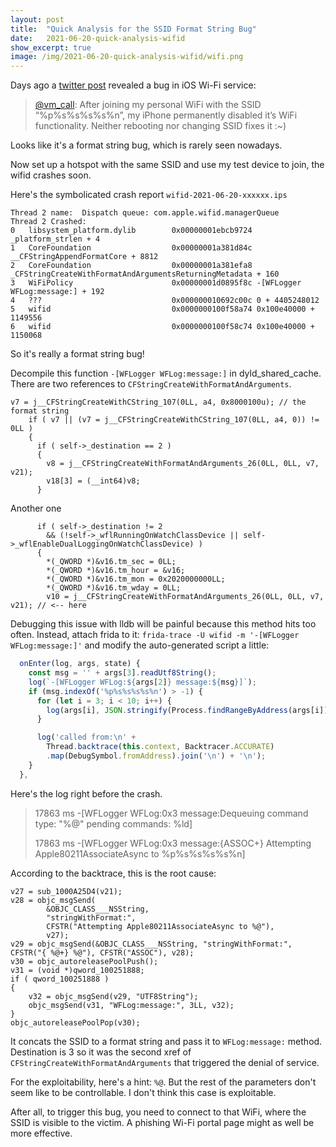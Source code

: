 ```yaml
---
layout:	post
title:	"Quick Analysis for the SSID Format String Bug"
date:	2021-06-20-quick-analysis-wifid
show_excerpt: true
image: /img/2021-06-20-quick-analysis-wifid/wifi.png
---
```


Days ago a [twitter post](https://twitter.com/vm_call/status/1405937492642123782) revealed a bug in iOS Wi-Fi service:

<!-- more -->

> [@vm_call](https://twitter.com/vm_call):
> After joining my personal WiFi with the SSID “%p%s%s%s%s%n”, my iPhone permanently disabled it’s WiFi functionality. Neither rebooting nor changing SSID fixes it :~)

Looks like it's a format string bug, which is rarely seen nowadays.

Now set up a hotspot with the same SSID and use my test device to join, the wifid crashes soon.

Here's the symbolicated crash report `wifid-2021-06-20-xxxxxx.ips`

```
Thread 2 name:  Dispatch queue: com.apple.wifid.managerQueue
Thread 2 Crashed:
0   libsystem_platform.dylib      	0x00000001ebcb9724 _platform_strlen + 4
1   CoreFoundation                	0x00000001a381d84c __CFStringAppendFormatCore + 8812
2   CoreFoundation                	0x00000001a381efa8 _CFStringCreateWithFormatAndArgumentsReturningMetadata + 160
3   WiFiPolicy                    	0x00000001d0895f8c -[WFLogger WFLog:message:] + 192
4   ???                           	0x000000010692c00c 0 + 4405248012
5   wifid                         	0x0000000100f58a74 0x100e40000 + 1149556
6   wifid                         	0x0000000100f58c74 0x100e40000 + 1150068
```

So it's really a format string bug!

Decompile this function `-[WFLogger WFLog:message:]` in dyld_shared_cache. There are two references to `CFStringCreateWithFormatAndArguments`.

```objc
v7 = j__CFStringCreateWithCString_107(0LL, a4, 0x8000100u); // the format string
    if ( v7 || (v7 = j__CFStringCreateWithCString_107(0LL, a4, 0)) != 0LL )
    {
      if ( self->_destination == 2 )
      {
        v8 = j__CFStringCreateWithFormatAndArguments_26(0LL, 0LL, v7, v21);
        v18[3] = (__int64)v8;
      }
```

Another one

```objc
      if ( self->_destination != 2
        && (!self->_wflRunningOnWatchClassDevice || self->_wflEnableDualLoggingOnWatchClassDevice) )
      {
        *(_QWORD *)&v16.tm_sec = 0LL;
        *(_QWORD *)&v16.tm_hour = &v16;
        *(_QWORD *)&v16.tm_mon = 0x2020000000LL;
        *(_QWORD *)&v16.tm_wday = 0LL;
        v10 = j__CFStringCreateWithFormatAndArguments_26(0LL, 0LL, v7, v21); // <-- here
```

Debugging this issue with lldb will be painful because this method hits too often. Instead, attach frida to it: `frida-trace -U wifid -m '-[WFLogger WFLog:message:]'` and modify the auto-generated script a little:

```js
  onEnter(log, args, state) {
    const msg = '' + args[3].readUtf8String();
    log(`-[WFLogger WFLog:${args[2]} message:${msg}]`);
    if (msg.indexOf('%p%s%s%s%s%n') > -1) {
      for (let i = 3; i < 10; i++) {
        log(args[i], JSON.stringify(Process.findRangeByAddress(args[i])));
      }

      log('called from:\n' +
        Thread.backtrace(this.context, Backtracer.ACCURATE)
        .map(DebugSymbol.fromAddress).join('\n') + '\n');
    }
  },
```

Here's the log right before the crash.

> 17863 ms  -[WFLogger WFLog:0x3 message:Dequeuing command type: "%@" pending commands: %ld]
>
> 17863 ms  -[WFLogger WFLog:0x3 message:{ASSOC+} Attempting Apple80211AssociateAsync to %p%s%s%s%s%n]

According to the backtrace, this is the root cause:

```objc
v27 = sub_1000A25D4(v21);
v28 = objc_msgSend(
        &OBJC_CLASS___NSString,
        "stringWithFormat:",
        CFSTR("Attempting Apple80211AssociateAsync to %@"),
        v27);
v29 = objc_msgSend(&OBJC_CLASS___NSString, "stringWithFormat:", CFSTR("{ %@+} %@"), CFSTR("ASSOC"), v28);
v30 = objc_autoreleasePoolPush();
v31 = (void *)qword_100251888;
if ( qword_100251888 )
{
    v32 = objc_msgSend(v29, "UTF8String");
    objc_msgSend(v31, "WFLog:message:", 3LL, v32);
}
objc_autoreleasePoolPop(v30);
```

It concats the SSID to a format string and pass it to `WFLog:message:` method. Destination is 3 so it was the second xref of `CFStringCreateWithFormatAndArguments` that triggered the denial of service.

For the exploitability, here's a hint: `%@`. But the rest of the parameters don't seem like to be controllable. I don't think this case is exploitable.

After all, to trigger this bug, you need to connect to that WiFi, where the SSID is visible to the victim. A phishing Wi-Fi portal page might as well be more effective.
